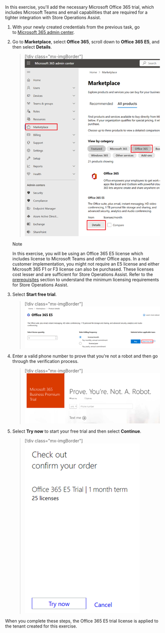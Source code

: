 In this exercise, you'll add the necessary Microsoft Office 365 trial, which includes Microsoft Teams and email capabilities that are required for a tighter integration with Store Operations Assist.

1. With your newly created credentials from the previous task, go to [Microsoft 365 admin center](https://admin.microsoft.com/).

1. Go to **Marketplace**, select **Office 365**, scroll down to **Office 365 E5**, and then select **Details**.

   > [!div class="mx-imgBorder"]
   > [![Screenshot of the Microsoft 365 admin center Marketplace with focus on Office 365.](../media/marketplace.png)](../media/marketplace.png#lightbox)

   > [!NOTE]
   > In this exercise, you will be using an Office 365 E5 license which includes license to Microsoft Teams and other Office apps. In a real customer implementation, you might not require an E5 license and either Microsoft 365 F1 or F3 license can also be purchased. These licenses cost lesser and are sufficient for Store Operations Assist. Refer to the [prerequisites](/industry/retail/deploy-store-operations-assist) section to understand the minimum licensing requirements for Store Operations Assist.

1. Select **Start free trial**.

   > [!div class="mx-imgBorder"]
   > [![Screenshot of product details for Office 365 E 5 with focus on the Start free trial button.](../media/start-free.png)](../media/start-free.png#lightbox)

1. Enter a valid phone number to prove that you're not a robot and then go through the verification process.

   > [!div class="mx-imgBorder"]
   > [![Screenshot of the Prove you're not a robot screen with a phone number box and text or call options.](../media/not-bot.png)](../media/not-bot.png#lightbox)

1. Select **Try now** to start your free trial and then select **Continue**.

   > [!div class="mx-imgBorder"]
   > [![Screenshot of the Check out screen, showing the Try now button.](../media/check-out.png)](../media/check-out.png#lightbox)

When you complete these steps, the Office 365 E5 trial license is applied to the tenant created for this exercise.


